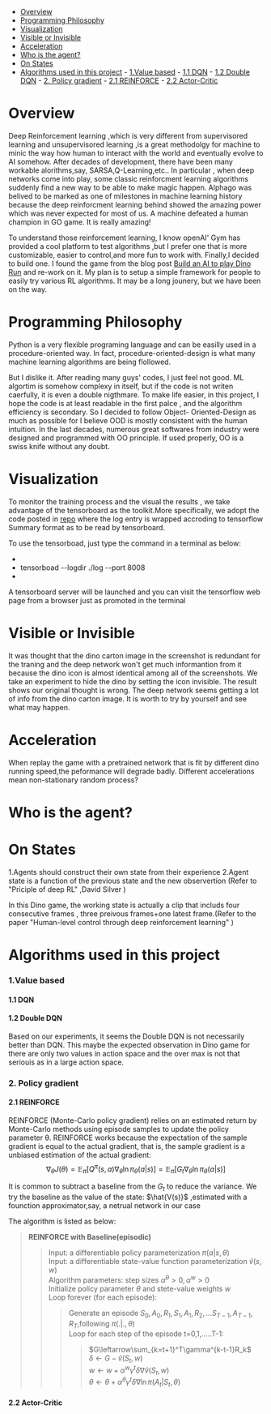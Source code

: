 
- [Overview](#overview)
- [Programming Philosophy](#programming-philosophy)
- [Visualization](#visualization)
- [Visible or Invisible](#visible-or-invisible)
- [Acceleration](#acceleration)
- [Who is the agent?](#who-is-the-agent)
- [On States](#on-states)
- [Algorithms used in this project](#algorithms-used-in-this-project)
        - [1.Value based](#1value-based)
            - [1.1 DQN](#11-dqn)
            - [1.2 Double DQN](#12-double-dqn)
        - [2. Policy gradient](#2-policy-gradient)
            - [2.1 REINFORCE](#21-reinforce)
            - [2.2 Actor-Critic](#22-actor-critic)


# Overview
Deep Reinforcement learning ,which is very different from supervisored 
learning and unsupervisored learning ,is a great methodolgy for machine
to minic the way how human to interact with the world and  eventually 
evolve to AI somehow. After decades of development, there have been
many workable alorithms,say, SARSA,Q-Learning,etc.. In particular ,
when deep networks come into play, some classic reinforcment learning 
algorithms suddenly find a new way to be able to make magic happen.
Alphago was belived to be marked as one of milestones in machine learning
history because the deep reinforcment learning behind showed the amazing 
power which was never expected for most of us. A machine defeated a 
human champion in GO game. It is really amazing!

To understand those reinforcement learning, I know openAI' Gym  has provided
a cool platform to test algorithms ,but I prefer one that is more customizable,
easier to control,and more fun to work with. Finally,I decided to build one.
I found the game from the blog post [Build an AI to play Dino Run](https://blog.paperspace.com/dino-run/) and re-work on it. My plan is to setup
a simple framework for people to easily try various RL algorithms. It may be 
a long jounery, but we have been on the way.  



# Programming Philosophy 
Python is a very flexible programing language and can be easilly used in a 
procedure-oriented way. In fact, procedure-oriented-design is what many 
machine learning algorithms are being flollowed. 

But I dislike it. After reading many guys' codes, I just feel not good. 
ML algortim is somehow complexy in itself, but if the code is not writen 
caerfully, it is even a double nigthmare. To make life easier, in this 
project, I hope the code is at least readable in the first palce , and
the algorithm efficiency is secondary. So I decided to follow Object-
Oriented-Design as much as possible for I believe OOD is mostly  consistent
with the human intuition. In the last decades, numerous great softwares from 
industry were designed and programmed with OO principle. If used properly,
OO is a swiss knife without any doubt. 


# Visualization 
To monitor the training process and the visual the results , we take advantage of 
the tensorboard as the toolkit.More specifically, we adopt the code posted in [repo](https://github.com/yunjey/pytorch-tutorial/tree/master/tutorials/04-utils/tensorboard) 
where the log entry is wrapped accroding to tensorflow Summary format as to be read by 
tensorboard. 

To use the tensorboad, just type the command in a terminal as below:

*
*    tensorboad --logdir ./log  --port 8008 
*

A tensorboard server will be launched and you can visit the tensorflow web page from a 
browser just as promoted in the terminal



# Visible or Invisible
It was thought that the dino carton image in the screenshot is  redundant for the traning and 
the deep network won't get much informantion from it because the dino icon is almost identical 
among all of the screenshots. We take an experiment to hide the dino by setting the icon invisible.
The result shows our original thought is wrong. The deep network seems getting  a lot of info 
from the dino carton image. It is worth to try by yourself and see what may happen.


# Acceleration 
When replay the game with  a pretrained network that is fit  by different dino running speed,the
peformance will degrade badly. Different accelerations mean non-stationary random process?



# Who is the agent? 

# On States
1.Agents should construct their own state from their experience
2.Agent state is a function of the previous state and the new observertion 
(Refer to "Priciple of deep RL" ,David Silver )

In this Dino game, the working state is actually a clip that includs four 
consecutive frames , three preivous frames+one latest frame.(Refer to 
the paper "Human-level control through deep reinforcement learning" )

# Algorithms used in this project 

###  1.Value based

####  1.1 DQN  ####
####  1.2 Double DQN ####


Based on our experiments, it seems the Double DQN is not necessarily better than DQN. This maybe the expected observation in Dino game for there are only two values in action space and the over max is not that seriouis as in a large action space.


### 2. Policy gradient 

#### 2.1  REINFORCE  ####
REINFORCE (Monte-Carlo policy gradient) relies on an estimated return by Monte-Carlo methods using episode samples to update the policy parameter θ. REINFORCE works because the expectation of the sample gradient is equal to the actual gradient, that is, the sample gradient is a unbiased estimation of the actual gradient:
$$\nabla_\theta J(\theta)= \mathbb{E}_\pi[Q^\pi(s, a) \nabla_\theta \ln \pi_\theta(a \vert s)] = \mathbb{E}_\pi[G_t\nabla_\theta \ln \pi_\theta(a \vert s)]$$   

It is common to subtract a baseline from the $G_t$ to reduce the variance. We try the baseline as the value of the state: $\hat{V(s)}$ ,estimated with a founction approximator,say, a netrual network in our case    

The algorithm is listed as below:  


>**REINFORCE with Baseline(episodic)**  
> 
>> Input: a  differentiable policy parameterization $\pi(a \vert s,\theta)$  
   Input: a  differentiable state-value function parameterization $\hat{v}(s,w)$  
   Algorithm parameters: step sizes $\alpha^\theta >0,\alpha^w >0$  
   Initialize  policy parameter $\theta$ and stete-value weights $w$  
   Loop forever (for each episode):
>>>Generate an episode $S_0,A_0,R_1,S_1,A_1,R_2,...S_{T-1},A_{T-1},R_T$,following $\pi     (.\vert.,\theta)$  
   Loop for each step of the episode t=0,1,.....T-1:
>>>>$G\leftarrow\sum_{k=t+1}^T\gamma^{k-t-1}R_k$  
    $\delta\leftarrow G-\hat{v}(S_t,w)$  
    $w\leftarrow w+\alpha^w\gamma^t\delta\nabla\hat{v}(S_t,w)$  
    $\theta\leftarrow\theta+\alpha^\theta\gamma^t\delta\nabla\ln\pi(A_t|S_t,\theta)$     
    
  
   
    


#### 2.2 Actor-Critic ####


   

